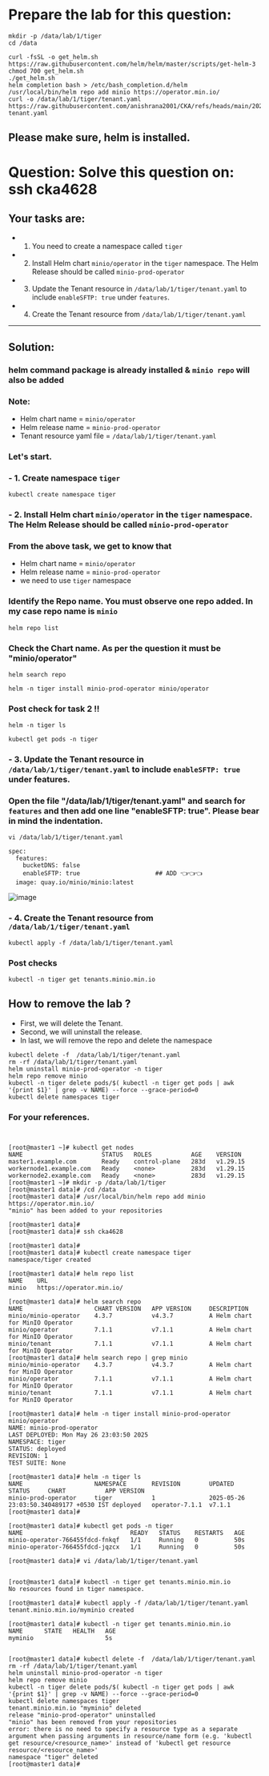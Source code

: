 # Prepare the lab for this question:
```
mkdir -p /data/lab/1/tiger
cd /data

curl -fsSL -o get_helm.sh https://raw.githubusercontent.com/helm/helm/master/scripts/get-helm-3
chmod 700 get_helm.sh
./get_helm.sh
helm completion bash > /etc/bash_completion.d/helm
/usr/local/bin/helm repo add minio https://operator.min.io/
curl -o /data/lab/1/tiger/tenant.yaml https://raw.githubusercontent.com/anishrana2001/CKA/refs/heads/main/2025/helm-tenant.yaml
```

## Please make sure, helm is installed.

#  Question: Solve this question on: ssh cka4628
## Your tasks are:
- 1. You need to create a namespace called `tiger`
- 2. Install Helm chart `minio/operator` in the `tiger` namespace. The Helm Release should be called `minio-prod-operator`
- 3. Update the Tenant resource in `/data/lab/1/tiger/tenant.yaml` to include `enableSFTP: true` under `features`.
- 4. Create the Tenant resource from `/data/lab/1/tiger/tenant.yaml`
--- 
## Solution: 
### helm command package is already installed & `minio repo` will also be added
### Note: 
- Helm chart name = `minio/operator`
- Helm release name = `minio-prod-operator`
- Tenant resource yaml file = `/data/lab/1/tiger/tenant.yaml`

### Let's start.

### - 1. Create namespace `tiger`
```
kubectl create namespace tiger
```
### - 2. Install Helm chart `minio/operator` in the `tiger` namespace. The Helm Release should be called `minio-prod-operator`
### From the above task, we get to know that 
- Helm chart name = `minio/operator`
- Helm release name = `minio-prod-operator`
- we need to use `tiger` namespace 
### Identify the Repo name. You must observe one repo added. In my case repo name is `minio`
```
helm repo list
```

### Check the Chart name. As per the question it must be "minio/operator"
```
helm search repo
```

```
helm -n tiger install minio-prod-operator minio/operator
```

### Post check for task 2 !!
```
helm -n tiger ls
```
```
kubectl get pods -n tiger 
```

### - 3. Update the Tenant resource in `/data/lab/1/tiger/tenant.yaml` to include `enableSFTP: true` under features.
### Open the file "/data/lab/1/tiger/tenant.yaml" and search for `features` and then add one line "enableSFTP: true". Please bear in mind the indentation. 
```
vi /data/lab/1/tiger/tenant.yaml
```

```
spec:
  features:
    bucketDNS: false
    enableSFTP: true                     ## ADD 👈👈👈
  image: quay.io/minio/minio:latest
```
![image](https://github.com/user-attachments/assets/7a4a671e-6919-473b-9248-92511e6bcf0b)


### - 4. Create the Tenant resource from `/data/lab/1/tiger/tenant.yaml`
```
kubectl apply -f /data/lab/1/tiger/tenant.yaml 
```

### Post checks
```
kubectl -n tiger get tenants.minio.min.io 
```






## How to remove the lab ?
- First, we will delete the Tenant.
- Second, we will uninstall the release.
- In last, we will remove the repo and delete the namespace
```
kubectl delete -f  /data/lab/1/tiger/tenant.yaml
rm -rf /data/lab/1/tiger/tenant.yaml 
helm uninstall minio-prod-operator -n tiger 
helm repo remove minio
kubectl -n tiger delete pods/$( kubectl -n tiger get pods | awk '{print $1}' | grep -v NAME) --force --grace-period=0
kubectl delete namespaces tiger
```




### For your references.
```


[root@master1 ~]# kubectl get nodes
NAME                      STATUS   ROLES           AGE    VERSION
master1.example.com       Ready    control-plane   283d   v1.29.15
workernode1.example.com   Ready    <none>          283d   v1.29.15
workernode2.example.com   Ready    <none>          283d   v1.29.15
[root@master1 ~]# mkdir -p /data/lab/1/tiger
[root@master1 data]# /cd /data
[root@master1 data]# /usr/local/bin/helm repo add minio https://operator.min.io/
"minio" has been added to your repositories

[root@master1 data]#
[root@master1 data]# ssh cka4628

[root@master1 data]#
[root@master1 data]# kubectl create namespace tiger
namespace/tiger created

[root@master1 data]# helm repo list
NAME    URL
minio   https://operator.min.io/

[root@master1 data]# helm search repo
NAME                    CHART VERSION   APP VERSION     DESCRIPTION
minio/minio-operator    4.3.7           v4.3.7          A Helm chart for MinIO Operator
minio/operator          7.1.1           v7.1.1          A Helm chart for MinIO Operator
minio/tenant            7.1.1           v7.1.1          A Helm chart for MinIO Operator
[root@master1 data]# helm search repo | grep minio
minio/minio-operator    4.3.7           v4.3.7          A Helm chart for MinIO Operator
minio/operator          7.1.1           v7.1.1          A Helm chart for MinIO Operator
minio/tenant            7.1.1           v7.1.1          A Helm chart for MinIO Operator

[root@master1 data]# helm -n tiger install minio-prod-operator minio/operator
NAME: minio-prod-operator
LAST DEPLOYED: Mon May 26 23:03:50 2025
NAMESPACE: tiger
STATUS: deployed
REVISION: 1
TEST SUITE: None

[root@master1 data]# helm -n tiger ls
NAME                    NAMESPACE       REVISION        UPDATED                                 STATUS     CHART           APP VERSION
minio-prod-operator     tiger           1               2025-05-26 23:03:50.340489177 +0530 IST deployed   operator-7.1.1  v7.1.1
[root@master1 data]#

[root@master1 data]# kubectl get pods -n tiger
NAME                              READY   STATUS    RESTARTS   AGE
minio-operator-766455fdcd-fnkqf   1/1     Running   0          50s
minio-operator-766455fdcd-jqzcx   1/1     Running   0          50s

[root@master1 data]# vi /data/lab/1/tiger/tenant.yaml


[root@master1 data]# kubectl -n tiger get tenants.minio.min.io
No resources found in tiger namespace.

[root@master1 data]# kubectl apply -f /data/lab/1/tiger/tenant.yaml
tenant.minio.min.io/myminio created

[root@master1 data]# kubectl -n tiger get tenants.minio.min.io
NAME      STATE   HEALTH   AGE
myminio                    5s


[root@master1 data]# kubectl delete -f  /data/lab/1/tiger/tenant.yaml
rm -rf /data/lab/1/tiger/tenant.yaml
helm uninstall minio-prod-operator -n tiger
helm repo remove minio
kubectl -n tiger delete pods/$( kubectl -n tiger get pods | awk '{print $1}' | grep -v NAME) --force --grace-period=0
kubectl delete namespaces tiger
tenant.minio.min.io "myminio" deleted
release "minio-prod-operator" uninstalled
"minio" has been removed from your repositories
error: there is no need to specify a resource type as a separate argument when passing arguments in resource/name form (e.g. 'kubectl get resource/<resource_name>' instead of 'kubectl get resource resource/<resource_name>'
namespace "tiger" deleted
[root@master1 data]#


```

